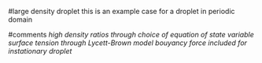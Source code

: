 #large density droplet
this is an example case for a droplet in periodic domain

#comments
*high density ratios through choice of equation of state*
*variable surface tension through Lycett-Brown model*
*bouyancy force included for instationary droplet*
